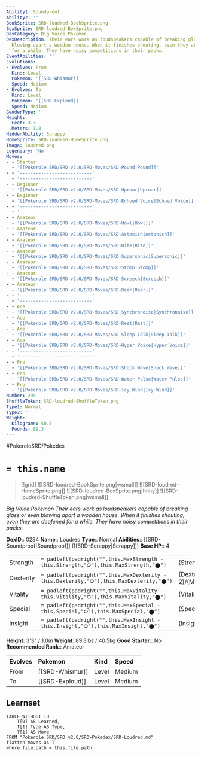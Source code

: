 ```yaml
---
Ability1: Soundproof
Ability2: ''
BookSprite: SRD-loudred-BookSprite.png
BoxSprite: SRD-loudred-BoxSprite.png
DexCategory: Big Voice Pokemon
DexDescription: Their ears work as loudspeakers capable of breaking glass or even
  blowing apart a wooden house. When it finishes shouting, even they are deafened
  for a while. They have noisy competitions in their packs.
EventAbilities: ''
Evolutions:
- Evolves: From
  Kind: Level
  Pokemon: '[[SRD-Whismur]]'
  Speed: Medium
- Evolves: To
  Kind: Level
  Pokemon: '[[SRD-Exploud]]'
  Speed: Medium
GenderType: ''
Height:
  Feet: 3.3
  Meters: 1.0
HiddenAbility: Scrappy
HomeSprite: SRD-loudred-HomeSprite.png
Image: loudred.png
Legendary: 'No'
Moves:
- - Starter
  - '[[Pokerole SRD/SRD v2.0/SRD-Moves/SRD-Pound|Pound]]'
- - '---------------------------'
  - '---------------------------'
- - Beginner
  - '[[Pokerole SRD/SRD v2.0/SRD-Moves/SRD-Uproar|Uproar]]'
- - Beginner
  - '[[Pokerole SRD/SRD v2.0/SRD-Moves/SRD-Echoed Voice|Echoed Voice]]'
- - '---------------------------'
  - '---------------------------'
- - Amateur
  - '[[Pokerole SRD/SRD v2.0/SRD-Moves/SRD-Howl|Howl]]'
- - Amateur
  - '[[Pokerole SRD/SRD v2.0/SRD-Moves/SRD-Astonish|Astonish]]'
- - Amateur
  - '[[Pokerole SRD/SRD v2.0/SRD-Moves/SRD-Bite|Bite]]'
- - Amateur
  - '[[Pokerole SRD/SRD v2.0/SRD-Moves/SRD-Supersonic|Supersonic]]'
- - Amateur
  - '[[Pokerole SRD/SRD v2.0/SRD-Moves/SRD-Stomp|Stomp]]'
- - Amateur
  - '[[Pokerole SRD/SRD v2.0/SRD-Moves/SRD-Screech|Screech]]'
- - Amateur
  - '[[Pokerole SRD/SRD v2.0/SRD-Moves/SRD-Roar|Roar]]'
- - '---------------------------'
  - '---------------------------'
- - Ace
  - '[[Pokerole SRD/SRD v2.0/SRD-Moves/SRD-Synchronoise|Synchronoise]]'
- - Ace
  - '[[Pokerole SRD/SRD v2.0/SRD-Moves/SRD-Rest|Rest]]'
- - Ace
  - '[[Pokerole SRD/SRD v2.0/SRD-Moves/SRD-Sleep Talk|Sleep Talk]]'
- - Ace
  - '[[Pokerole SRD/SRD v2.0/SRD-Moves/SRD-Hyper Voice|Hyper Voice]]'
- - '---------------------------'
  - '---------------------------'
- - Pro
  - '[[Pokerole SRD/SRD v2.0/SRD-Moves/SRD-Shock Wave|Shock Wave]]'
- - Pro
  - '[[Pokerole SRD/SRD v2.0/SRD-Moves/SRD-Water Pulse|Water Pulse]]'
- - Pro
  - '[[Pokerole SRD/SRD v2.0/SRD-Moves/SRD-Icy Wind|Icy Wind]]'
Number: 294
ShuffleToken: SRD-loudred-ShuffleToken.png
Type1: Normal
Type2: ''
Weight:
  Kilograms: 40.5
  Pounds: 89.3
---
```


#PokeroleSRD/Pokedex

# `= this.name`

> [!grid]
> ![[SRD-loudred-BookSprite.png|wsmall]]
> ![[SRD-loudred-HomeSprite.png]]
> ![[SRD-loudred-BoxSprite.png|htiny]]
> ![[SRD-loudred-ShuffleToken.png|wsmall]]


*Big Voice Pokemon*
*Their ears work as loudspeakers capable of breaking glass or even blowing apart a wooden house. When it finishes shouting, even they are deafened for a while. They have noisy competitions in their packs.*

**DexID**:: 0294
**Name**:: Loudred
**Type**:: Normal
**Abilities**:: [[SRD-Soundproof|Soundproof]] ([[SRD-Scrappy|Scrappy]])
**Base HP**:: 4

|           |                                                                                        |                                          |
| --------- | -------------------------------------------------------------------------------------- | ---------------------------------------- |
| Strength  | `= padleft(padright("",this.MaxStrength - this.Strength,"⭘"),this.MaxStrength,"⬤")`    | (Strength::2)/(MaxStrength::5)   |
| Dexterity | `= padleft(padright("",this.MaxDexterity - this.Dexterity,"⭘"),this.MaxDexterity,"⬤")` | (Dexterity:: 2)/(MaxDexterity::4) |
| Vitality  | `= padleft(padright("",this.MaxVitality - this.Vitality,"⭘"),this.MaxVitality,"⬤")`    | (Vitality::1)/(MaxVitality::3)   |
| Special   | `= padleft(padright("",this.MaxSpecial - this.Special,"⭘"),this.MaxSpecial,"⬤")`       | (Special::2)/(MaxSpecial::5)     |
| Insight   | `= padleft(padright("",this.MaxInsight - this.Insight,"⭘"),this.MaxInsight,"⬤")`       | (Insight::1)/(MaxInsight::3)     |

**Height**: 3'3" / 1.0m
**Weight**: 89.3lbs / 40.5kg
**Good Starter**:: No
**Recommended Rank**:: Amateur

| Evolves   | Pokemon         | Kind   | Speed   |
|:----------|:----------------|:-------|:--------|
| From      | [[SRD-Whismur]] | Level  | Medium  |
| To        | [[SRD-Exploud]] | Level  | Medium  |

## Learnset

```dataview
TABLE WITHOUT ID
    T[0] AS Learned,
    T[1].Type AS Type,
    T[1] AS Move
FROM "Pokerole SRD/SRD v2.0/SRD-Pokedex/SRD-Loudred.md"
flatten moves as T
where file.path = this.file.path
```
